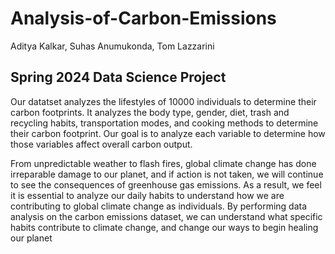 # Analysis-of-Carbon-Emissions

Aditya Kalkar, Suhas Anumukonda, Tom Lazzarini


## Spring 2024 Data Science Project

Our datatset analyzes the lifestyles of 10000 individuals to determine their carbon footprints. It analyzes the body type, gender, diet, trash and recycling habits, transportation modes, and cooking methods to determine their carbon footprint. Our goal is to analyze each variable to determine how those variables affect overall carbon output.

From unpredictable weather to flash fires, global climate change has done irreparable damage to our planet, and if action is not taken, we will continue to see the consequences of greenhouse gas emissions. As a result, we feel it is essential to analyze our daily habits to understand how we are contributing to global climate change as individuals. By performing data analysis on the carbon emissions dataset, we can understand what specific habits contribute to climate change, and change our ways to begin healing our planet
